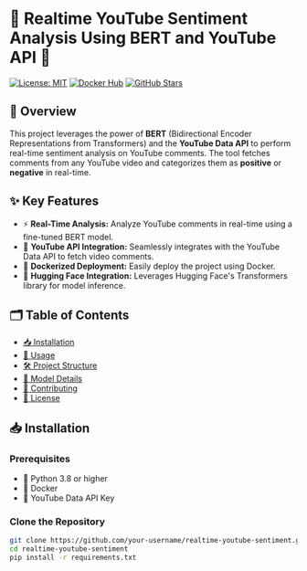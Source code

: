 # 🎥 Realtime YouTube Sentiment Analysis Using BERT and YouTube API 🤖

[![License: MIT](https://img.shields.io/badge/License-MIT-green.svg)](https://opensource.org/licenses/MIT)
[![Docker Hub](https://img.shields.io/badge/Docker-Hub-blue?logo=docker)](https://hub.docker.com/r/your-dockerhub-username/your-repo-name)
[![GitHub Stars](https://img.shields.io/github/stars/your-username/realtime-youtube-sentiment.svg?style=social)](https://github.com/your-username/realtime-youtube-sentiment/stargazers)

## 📖 Overview

This project leverages the power of **BERT** (Bidirectional Encoder Representations from Transformers) and the **YouTube Data API** to perform real-time sentiment analysis on YouTube comments. The tool fetches comments from any YouTube video and categorizes them as **positive** or **negative** in real-time.

## ✨ Key Features

- ⚡ **Real-Time Analysis:** Analyze YouTube comments in real-time using a fine-tuned BERT model.
- 🎥 **YouTube API Integration:** Seamlessly integrates with the YouTube Data API to fetch video comments.
- 🐳 **Dockerized Deployment:** Easily deploy the project using Docker.
- 🤗 **Hugging Face Integration:** Leverages Hugging Face's Transformers library for model inference.

## 🗂️ Table of Contents

- [📥 Installation](#-installation)
- [🚀 Usage](#-usage)
- [🛠️ Project Structure](#️-project-structure)
- [🧠 Model Details](#-model-details)
- [🤝 Contributing](#-contributing)
- [📜 License](#-license)

## 📥 Installation

### Prerequisites

- 🐍 Python 3.8 or higher
- 🐳 Docker
- 🔑 YouTube Data API Key

### Clone the Repository

```bash
git clone https://github.com/your-username/realtime-youtube-sentiment.git
cd realtime-youtube-sentiment
pip install -r requirements.txt
```
